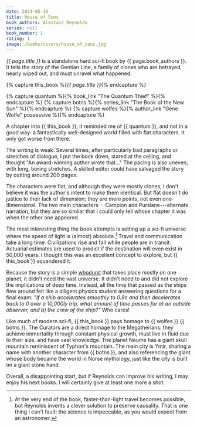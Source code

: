 ```yaml
---
date: 2024-05-10
title: House of Suns
book_authors: Alastair Reynolds
series: null
book_number: 1
rating: 1
image: /books/covers/house_of_suns.jpg
---
```


<cite class="book-title">{{ page.title }}</cite> is a standalone hard sci-fi
book by <span class="author-name">{{ page.book_authors }}</span>. It tells the
story of the Gentian Line, a family of clones who are betrayed, nearly wiped
out, and must unravel what happened.

{% capture this_book %}<cite class="book-title">{{ page.title }}</cite>{% endcapture %}

{% capture quantum %}{% book_link "The Quantum Thief" %}{% endcapture %}
{% capture botns %}{% series_link "The Book of the New Sun" %}{% endcapture %}
{% capture wolfes %}{% author_link "Gene Wolfe" possessive %}{% endcapture %}

A chapter into {{ this_book }}, it reminded me of {{ quantum }}, and not in a
good way: a fantastically well-designed world filled with flat characters. It
only got worse from there.

The writing is weak. Several times, after particularly bad paragraphs or
stretches of dialogue, I put the book down, stared at the ceiling, and thought
"An award-winning author wrote that..." The pacing is also uneven, with long,
boring stretches. A skilled editor could have salvaged the story by cutting
around 200 pages.

The characters were flat, and although they were mostly clones, I don't
believe it was the author's intent to make them identical. But flat doesn't do
justice to their lack of dimension; they are mere points, not even
one-dimensional. The two main characters---Campion and Purslane---alternate
narration, but they are so similar that I could only tell whose chapter it was
when the other one appeared.

The most interesting thing the book attempts is setting up a sci-fi universe
where the speed of light is (almost) absolute.[^c] Travel and communication
take a long time. Civilizations rise and fall while people are in transit.
Actuarial estimates are used to predict if the destination will even exist in
50,000 years. I thought this was an excellent concept to explore, but {{
this_book }} squandered it.

[^c]:
    At the very end of the book, faster-than-light travel becomes possible,
    but Reynolds invents a clever solution to preserve causality. That is one
    thing I can't fault: the science is impeccable, as you would expect from
    an astronomer.

Because the story is a simple [whodunit][who] that takes place mostly on one
planet, it didn't need the vast universe. It didn't need to and did not
explore the implications of deep time. Instead, all the time that passed as
the ships flew around felt like a diligent physics student answering questions
for a final exam: _"If a ship accelerates smoothly to 0.9c and then
decelerates back to 0 over a 10,000ly trip, what amount of time passes for a)
an outside observer, and b) the crew of the ship?"_ Who cares!

[who]: https://en.wikipedia.org/wiki/Whodunit

Like much of modern sci-fi, {{ this_book }} pays homage to {{ wolfes }} {{
botns }}. The Curators are a direct homage to the Megatherians: they achieve
immortality through constant physical growth, must live in fluid due to their
size, and have vast knowledge. The planet Neume has a giant skull mountain
reminiscent of Typhon's mountain. The main city is Ymir, sharing a name with
another character from {{ botns }}, and also referencing the giant whose body
became the world in Norse mythology, just like the city is built on a giant
stone hand.

Overall, a disappointing start, but if Reynolds can improve his writing, I may
enjoy his next books. I will certainly give at least one more a shot.
